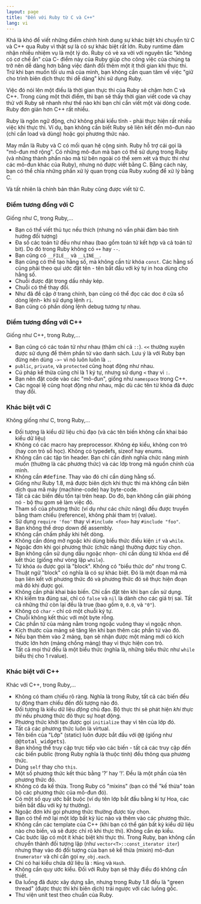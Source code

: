 ```yaml
---
layout: page
title: "Đến với Ruby từ C và C++"
lang: vi
---
```


Khá là khó để viết những điểm chính hình dung sự khác biệt khi chuyển
từ C và C++ qua Ruby vì thật sự là có sự khác biệt rất lớn.
Ruby runtime đảm nhận nhiều nhiệm vụ là một lý do. Ruby có vẻ
xa vời với nguyên tắc "không có cơ chế ẩn" của C- điểm này của Ruby giúp
cho công việc của chúng ta trở nên dễ dàng hơn bằng việc đánh đổi thêm một
ít thời gian khi thực thi. Trừ khi bạn muốn tối ưu mã của mình, bạn không cần quan
tâm về việc "giữ cho trình biên dịch thực thi dễ dàng" khi sử dụng Ruby.

Việc đó nói lên một điều là thời gian thực thi của Ruby sẽ chậm hơn
C và C++. Trong cùng một thời điểm, thì bạn sẽ thấy thời gian viết code
và chạy thử với Ruby sẽ nhanh như thế nào khi bạn chỉ cần viết một vài
dòng code. Ruby đơn giản hơn C++ rất nhiều.

Ruby là ngôn ngữ động, chứ không phải kiểu tĩnh - phải thực hiện rất nhiều
việc khi thực thi. Ví dụ, bạn không cần biết Ruby sẽ liên kết đến mô-đun nào
(chỉ cần load và dùng) hoặc gọi phương thức nào.

May mắn là Ruby và C có mối quan hệ cộng sinh. Ruby hỗ trợ cái gọi là
"mô-đun mở rộng". Có những mô-đun mà bạn có thể sử dụng trong Ruby (và
những thành phần nào mà từ bên ngoài có thể xem xét và thực thi như
các mô-đun khác của Ruby), nhưng nó được viết bằng C. Bằng cách này, bạn có
thể chỉa những phần xử lý quan trọng của Ruby xuống để xử lý bằng C.

Và tất nhiên là chính bản thân Ruby cũng được viết từ C.

### Điểm tương đồng với C

Giống như C, trong Ruby,...

* Bạn có thể viết thủ tục nếu thích (nhưng nó vẩn phải đảm bảo tính
  hướng đối tượng)
* Đa số các toán tử đều như nhau (bao gồm toán tử kết hợp và cả toán tử bit).
  Do đó trong Ruby không có `++` hay `--`.
* Bạn cũng có `__FILE__` và `__LINE__`.
* Bạn cũng có thể tạo hằng số, mà không cần từ khóa `const`. Các hằng số
  cũng phải theo qui ước đặt tên - tên bắt đầu với ký tự in hoa dùng cho
  hằng số.
* Chuỗi được đặt trong dấu nháy kép.
* Chuỗi có thể thay đổi.
* Như đã đề cập ở trang chính, bạn cũng có thể đọc các doc ở cửa sổ dòng
  lệnh- khi sử dụng lệnh `ri`.
* Bạn cũng có phần dòng lệnh debug tương tự nhau.

### Điểm tương đồng với C++

Giống như C++, trong Ruby,...

* Bạn cũng có các toán tử như nhau (thậm chí cả `::`). `<<` thường xuyên
  được sử dụng để thêm phần tử vào danh sách. Lưu ý là với Ruby bạn đừng
  nên dùng `->`- vì nó luôn luôn là `.`.
* `public`, `private`, và `protected` cũng hoạt động như nhau.
* Cú pháp kế thừa cũng chỉ là 1 ký tự, nhưng sử dụng `<` thay vì `:`.
* Bạn nên đặt code vào các "mô-đun", giống như `namespace` trong C++.
* Các ngoại lệ cũng hoạt động như nhau, mặc dù các tên từ khóa đã được
  thay đổi.

### Khác biệt với C

Không giống như C, trong Ruby,...

* Đối tượng là kiểu dữ liệu chủ đạo (và các tên biến không cần khai báo
  kiểu dữ liệu)
* Không có các macro hay preprocessor. Không ép kiểu, không con trỏ
  (hay con trỏ số học). Không có typedefs, sizeof hay enums.
* Không cần các tập tin header. Bạn chỉ cần định nghĩa chức năng mình
  muốn (thường là các phương thức) và các lớp trong mã nguồn chính của
  mình.
* Không cần <tt>#define</tt>. Thay vào đó chỉ cần dùng hằng số.
* Giống như Ruby 1.8, mã được biên dịch khi thực thi mà không cần biên
  dịch qua mã máy (machine-code) hay byte-code.
* Tất cả các biến đều tồn tại trên heap. Do đó, bạn không cần giải phóng
  nó - bộ thu gom sẽ làm việc đó.
* Tham số của phương thức (ví dụ như các chức năng) đều được truyền bằng
  tham chiếu (reference), không phải tham trị (value).
* Sử dụng `require 'foo'` thay vì `#include <foo>` hay `#include "foo"`.
* Bạn không thể drop down để assembly.
* Không cần chấm phẩy khi hết dòng.
* Không cần đóng mở ngoặc khi dùng biểu thức điều kiện `if` và `while`.
* Ngoặc đơn khi gọi phương thức (chức năng) thường được tùy chọn.
* Bạn không cần sử dụng dấu ngoặc nhọn- chỉ cần dùng từ khóa `end` để
  kết thúc (giống như vòng lặp `while`).
* Từ khóa `do` được gọi là "block". Không có "biểu thức do" như trong C.
* Thuật ngữ "block" có nghĩa là có sự khác biệt. Đó là một đoạn mã mà
  bạn liên kết với phương thức đó và phương thức đó sẽ thực hiện đoạn
  mã đó khi được gọi.
* Không cần phải khai báo biến. Chỉ cần đặt tên khi bạn cần sử dụng.
* Khi kiểm tra đúng sai, chỉ có `false` và `nil` là dành cho các
  giá trị sai. Tất cả những thứ còn lại đều là true (bao gồm `0`,
  `0.0`, và `"0"`).
* Không có `char` - chỉ có một chuỗi ký tự.
* Chuỗi không kết thúc với một byte rỗng.
* Các phần tử của mảng nằm trong ngoặc vuông thay vì ngoặc nhọn.
* Kích thước của mảng sẽ tăng lên khi bạn thêm các phần tử vào đó.
* Nếu bạn thêm vào 2 mảng, bạn sẽ nhận được một mảng mới có kích thước
 lớn hơn (mảng chồng mảng) thay vì thực hiện con trỏ.
* Tất cả mọi thứ đều là một biểu thức (nghĩa là, những biểu thức như
  `while` biểu thị cho 1 rvalue).

### Khác biệt với C++

Khác với C++, trong Ruby,...

* Không có tham chiếu rõ ràng. Nghĩa là trong Ruby, tất cả các biến đều
  tự động tham chiếu đến đối tượng nào đó.
* Đối tượng là kiểu dữ liệu *động* chủ đạo. Bộ thực thi sẽ phát hiện
  *khi thực thi* nếu phương thức đó thực sự hoạt động.
* Phương thức khởi tạo được gọi `initialize` thay vì tên của lớp đó.
* Tất cả các phương thức luôn là virtual.
* Tên biến của "Lớp" (static) luôn được bắt đầu với <tt>@@</tt> (giống
  như <tt>@@total\_widgets</tt>).
* Bạn không thể truy cập trực tiếp vào các biến - tất cả các truy cập
  đến các biến public (trong Ruby nghĩa là thuộc tính) đều thông qua
  phương thức.
* Dùng `self` thay cho `this`.
* Một số phương thức kết thúc bằng ’?’ hay ’!’. Đều là một phần của
  tên phương thức đó.
* Không có đa kế thừa. Trong Ruby có "mixins" (bạn có thể "kế thừa" toàn
  bộ các phương thức của mô-đun đó).
* Có một số quy ước bắt buộc (ví dụ tên lớp bắt đầu bằng kí tự Hoa,
  các biến bắt đầu với ký tự thường).
* Ngoặc đơn khi gọi phương thức thường được tùy chọn.
* Bạn có thể mở lại một lớp bất kỳ lúc nào và thêm vào các phương thức.
* Không cần các template của C++ (khi bạn có thể gán bất kỳ kiểu dữ liệu
  nào cho biến, và sẽ được chỉ rõ khi thực thi). Không cần ép kiểu.
* Các bước lặp có một ít khác biệt khi thực thi. Trong Ruby, bạn không
  cần chuyển thành đối tượng lặp (như `vector<T>::const_iterator iter`)
  nhưng thay vào đó đối tượng của bạn sẽ kế thừa (mixin) mô-đun `Enumerator`
  và chỉ cần gọi `my_obj.each`.
* Chỉ có hai kiểu chứa dữ liệu là : `Mảng` và `Hash`.
* Không cần quy ước kiểu. Đối với Ruby bạn sẽ thây điều đó không cần thiết.
* Đa luồng đã được xây dựng sẵn, nhưng trong Ruby 1.8 đều là "green thread"
  (được thực thi khi biên dịch) trái ngược với các luồng gốc.
* Thư viện unit test theo chuẩn của Ruby.

